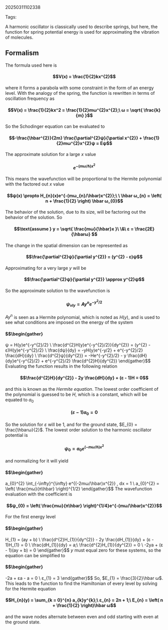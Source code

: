 20250311102338

Tags:

A harmonic oscillator is classically used to describe springs, but here, the function for spring potential energy is used for approximating the vibration of molecules.

## Formalism
The formula used here is 
#### $$V(x) = \frac{1}{2}kx^{2}$$
where it forms a parabola with some constraint in the form of an energy level. With the analogy of the spring, the function is rewritten in terms of oscillation frequency as 
#### $$V(x) = \frac{1}{2}kx^2 = \frac{1}{2}mω^{2}x^{2};\ ω = \sqrt{ \frac{k}{m} }$$
So the Schodinger equation can be evaluated to
#### $$-\frac{\hbar^{2}}{2m} \frac{\partial^{2}ψ}{\partial x^{2}} + \frac{1}{2}mω^{2}x^{2}ψ = Eψ$$
The approximate solution for a large $x$ value
#### $$e^{-(mω/\hbar)x^{2}}$$
This means the wavefunction will be proportional to the Hermite polynomial with the factored out $x$ value
#### $$ψ(x) \propto H_{n}(x)e^{-(mω_{n}/\hbar)x^{2}};\ \ \hbar ω_{n} = \left( n + \frac{1}{2} \right) \hbar ω_{0}$$

The behavior of the solution, due to its size, will be factoring out the behavior of the solution. So
#### $$\text{assume } y = \sqrt{ \frac{mω}{\hbar}x }\ \&\ ε = \frac{2E}{\hbarω} $$
The change in the spatial dimension can be represented as
#### $$\frac{\partial^{2}ψ}{\partial y^{2}} = (y^{2} - ε)ψ$$
Approximating for a very large $y$ will be 
#### $$\frac{\partial^{2}ψ}{\partial y^{2}} \approx y^{2}ψ$$
So the approximate solution to the wavefunction is
#### $$ψ_{vly} = Ay^{n}e^{-y^{2}/2}$$
$Ay^{n}$ is seen as a Hermite polynomial, which is noted as $H(y)$, and is used to see what conditions are imposed on the energy of the system
#### $$\begin{gather}
ψ = H(y)e^{-y^{2}/2} \\
\frac{d^{2}H(y)e^{-y^{2}/2}}{dy^{2}} = (y^{2} - ε)H(y)e^{-y^{2}/2} \\
\frac{dψ}{dy} = -yH(y)e^{-y/2} + e^{-y^{2}/2} \frac{dH}{dy} \\
\frac{d^{2}ψ}{dy^{2}} = -He^{-y^{2}/2} - y \frac{dH}{dy}e^{-y^{2}/2} + e^{-y^{2}/2} \frac{d^{2}H}{dy^{2}}
\end{gather}$$
Evaluating the function results in the following relation
#### $$\frac{d^{2}H}{dy^{2}} - 2y \frac{dH}{dy} + (ε - 1)H = 0$$
and this is known as the *Hermite equation*. The lowest order coefficient of the polynomial is guessed to be $H$, which is a constant, which will be equated to $a_{0}$
#### $$(ε - 1)a_{0} = 0$$
So the solution for $ε$ will be 1, and for the ground state, $E_{0} = \frac{\hbarω}{2}$. The lowest order solution to the harmonic oscillator potential is 
#### $$ψ_{0} = a_{0}e^{(-mω/\hbar) x^{2}}$$
and normalizing for it will yield 
#### $$\begin{gather}
a_{0}^{2} \int_{-\infty}^{\infty} e^{(-2mω/\hbar)x^{2}} \, dx = 1 \\
a_{0}^{2} = \left( \frac{mω}{π\hbar} \right)^{1/2}
\end{gather}$$
The wavefunction evaluation with the coefficient is
#### $$ψ_{0} = \left( \frac{mω}{π\hbar} \right)^{1/4}e^{-(mω/\hbar)x^{2}}$$
For the first energy level
#### $$\begin{gather}
H_{1} = (ay + b) \\
\frac{d^{2}H_{1}}{dy^{2}} - 2y \frac{dH_{1}}{dy} + (ε - 1)H_{1} = 0 \\
\frac{dH_{1}}{dy} = a;\ \frac{d^{2}H_{1}}{dy^{2}} = 0 \\
-2ya + (ε - 1)(ay + b) = 0
\end{gather}$$
$y$ must equal zero for these systems, so the equation can be simplified to
#### $$\begin{gather}
-2a + εa - a = 0 \\
ε_{1} = 3
\end{gather}$$
So, $E_{1} = \frac{3}{2}\hbar ω$. This leads to the function to find the Hamiltonian of every level by solving for the Hermite equation
#### $$H_{n}(y) = \sum_{k = 0}^{n} a_{k}y^{k};\ ε_{n} = 2n + 1;\  E_{n} = \left( n + \frac{1}{2} \right)\hbar ω$$
and the wave nodes alternate between even and odd starting with even at the ground state. 